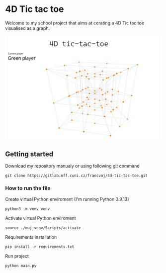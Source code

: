 # 4D Tic tac toe

Welcome to my school project that aims at cerating a 4D Tic tac toe visualised as a graph.

![background image](gameIcon.png)

## Getting started

Download my repository manualy or using following git command

```git
git clone https://gitlab.mff.cuni.cz/francvoj/4d-tic-tac-toe.git
```

### How to run the file

Create virtual Python enviroment (I'm running Python 3.9.13)
```git bash
python3 -m venv venv
```
Activate virtual Python enviroment
```git bash
source ./muj-venv/Scripts/activate
```
Requirements installation
```git bash
pip install -r requirements.txt
```
Run project
```git bash
python main.py
```
